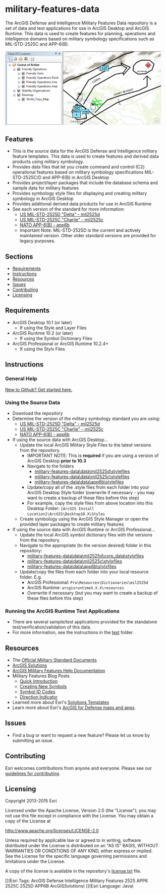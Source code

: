 # military-features-data

The ArcGIS Defense and Intelligence Military Features Data repository is a set of data and test applications for use in ArcGIS Desktop and ArcGIS Runtime. This data is used to create features for planning, operations and intelligence domains based on military symbology specifications such as MIL-STD-2525C and APP-6(B).

![Image of Military Features Data](ScreenShot.png)

## Features

* This is the source data for the ArcGIS Defense and Intelligence military feature templates. This data is used to create features and derived data products using military symbology. 
* Provides data files that let you create command and control (C2) operational features based on military symbology specifications MIL-STD-2525C/D and APP-6(B) in ArcGIS Desktop
* Provides project/layer packages that include the database schema and sample data for military features
* Provides symbology style files for displaying and creating military symbology in ArcGIS Desktop
* Provides additional derived data products for use in ArcGIS Runtime
* See each version of the standard for more information:
    * [US MIL-STD-2525D "Delta" - mil2525d](./data/mil2525d)
	* [US MIL-STD-2525C "Charlie" - mil2525c](./data/mil2525c)
    * [NATO APP-6(B) - app6b](./data/app6b)
	* Important Note: MIL-STD-2525D is the current and actively maintained version. Other older standard versions are provided for legacy purposes.

## Sections

* [Requirements](#requirements)
* [Instructions](#instructions)
* [Resources](#resources)
* [Issues](#issues)
* [Contributing](#contributing)
* [Licensing](#licensing)

## Requirements

* ArcGIS Desktop 10.1 (or later) 
    * If using the Style and Layer Files
* ArcGIS Runtime 10.2 (or later)
    * If using the Symbol Dictionary Files
* ArcGIS Professional or ArcGIS Runtime 10.2.4+
    * If using the Stylx Files

## Instructions

### General Help

[New to Github? Get started here.](http://htmlpreview.github.com/?https://github.com/Esri/esri.github.com/blob/master/help/esri-getting-to-know-github.html)

### Using the Source Data

* Download the repository
* Determine the version of the military symbology standard you are using:
    * [US MIL-STD-2525D "Delta" - mil2525d](./data/mil2525d)
	* [US MIL-STD-2525C "Charlie" - mil2525c](./data/mil2525c)
    * [NATO APP-6(B) - app6b](./data/app6b)
* If using the source data with ArcGIS Desktop...
    * Update the local ArcGIS Military Style Files to the latest versions from the repository.
        * IMPORTANT NOTE: This is **required** if you are using a version of ArcGIS Desktop **prior to 10.3**
        * Navigate to the folders
            *  [military-features-data\data\mil2525d\stylefiles](./data/mil2525d/stylefiles)
            *  [military-features-data\data\mil2525c\stylefiles](./data/mil2525c/stylefiles)
			*  [military-features-data\data\app6b\stylefiles](./data/app6b/stylefiles)
        * Update/copy all of the .style files from each folder into your ArcGIS Desktop Style folder (overwrite if necessary - you may want to create a backup of these files before this step)
        * For example, copy the style files from above location into this Desktop Folder: `{ArcGIS Install Location}\ArcGIS\Desktop10.X\Styles`
    * Create symbology using the ArcGIS Style Manager or open the provided layer packages to create military features
* If using the source data with ArcGIS Runtime or ArcGIS Professional...
    * Update the local ArcGIS symbol dictionary files with the versions from the repository.
    * Navigate to the appropriate (to the version desired) folder in this repository:
        *  [military-features-data\data\mil2525d\core_data\stylxfiles](./data/mil2525d/core_data/stylxfiles)
        *  [military-features-data\data\mil2525c\stylxfiles](./data/mil2525c/stylxfiles)
        *  [military-features-data\data\app6b\stylxfiles](./data/app6b/stylxfiles)
    * Update/copy the files from each folder into your local resource folder. E.g.
	    * ArcGIS Professional: `Pro\Resources\Dictionaries\mil2525d`
		* ArcGIS Runtime: `arcgisruntimeX.X.X\resources`
		* Overwrite if necessary (but you may want to create a backup of these files before this step)

### Running the ArcGIS Runtime Test Applications

* There are several sample/test applications provided for the standalone test/verification/validation of this data.
* For more information, see the instructions in the [test](./test) folder.

## Resources

* The [Official Military Standard Documents](http://www.assistdocs.com/search/document_details.cfm?ident_number=114934)
* [ArcGIS Solutions](http://solutions.arcgis.com/)
* [ArcGIS Military Features Help Documentation](http://resources.arcgis.com/en/help/main/10.1/index.html#//000n0000000p000000)
* Military Features Blog Posts 
    * [Quick Introduction](http://blogs.esri.com/esri/arcgis/2011/02/18/a-quick-introduction-to-text-modifiers-for-unit-equipment-and-installation-features/)
    * [Creating New Symbols](http://blogs.esri.com/esri/arcgis/2011/02/04/representing-c2-tactical-symbols-in-arcgis-as-uei-features/)
    * [Symbol ID Codes](http://blogs.esri.com/esri/arcgis/2010/05/19/military-features-and-symbol-id-codes/)
    * [Direction Indicator](http://blogs.esri.com/esri/arcgis/2011/04/01/creating-a-direction-of-movement-graphic-modifier/)
* Learned more about Esri's [Solutions Templates](http://solutions.arcgis.com/)
* Learn more about Esri's [ArcGIS for Defense maps and apps](http://resources.arcgis.com/en/communities/defense-and-intelligence/).

## Issues

* Find a bug or want to request a new feature?  Please let us know by submitting an issue.

## Contributing

Esri welcomes contributions from anyone and everyone. Please see our [guidelines for contributing](https://github.com/esri/contributing).

## Licensing

Copyright 2013-2015 Esri

Licensed under the Apache License, Version 2.0 (the "License");
you may not use this file except in compliance with the License.
You may obtain a copy of the License at

   http://www.apache.org/licenses/LICENSE-2.0

Unless required by applicable law or agreed to in writing, software
distributed under the License is distributed on an "AS IS" BASIS,
WITHOUT WARRANTIES OR CONDITIONS OF ANY KIND, either express or implied.
See the License for the specific language governing permissions and
limitations under the License.

A copy of the license is available in the repository's
[license.txt](license.txt) file.

[](Esri Tags: ArcGIS Defense Intelligence Military Features 2525 APP6 2525C 2525D APP6B ArcGISSolutions)
[](Esri Language: Java)

